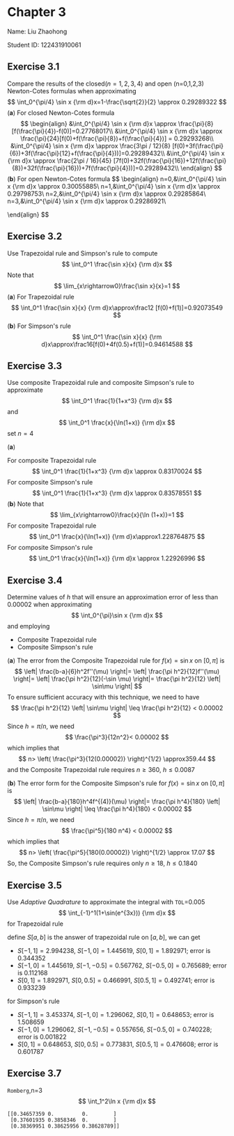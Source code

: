 # Chapter 3

Name: Liu Zhaohong

Student ID: 122431910061

## Exercise 3.1

Compare the results of the closed($n=1,2,3,4$) and open (n=0,1,2,3) Newton-Cotes formulas when approximating
$$
\int_0^{\pi/4} \sin x {\rm d}x=1-\frac{\sqrt{2}}{2} \approx 0.29289322
$$
(**a**) For closed Newton-Cotes formula
$$
\begin{align}
&\int_0^{\pi/4} \sin x {\rm d}x \approx \frac{\pi}{8}[f(\frac{\pi}{4})-f(0)]=0.27768017\\
&\int_0^{\pi/4} \sin x {\rm d}x \approx \frac{\pi}{24}[f(0)+f(\frac{\pi}{8})+f(\frac{\pi}{4})] = 0.29293268\\
&\int_0^{\pi/4} \sin x {\rm d}x \approx  \frac{3\pi / 12}{8} [f(0)+3f(\frac{\pi}{6})+3f(\frac{\pi}{12}+f(\frac{\pi}{4}))]=0.29289432\\
&\int_0^{\pi/4} \sin x {\rm d}x \approx \frac{2\pi / 16}{45} [7f(0)+32f(\frac{\pi}{16})+12f(\frac{\pi}{8})+32f(\frac{\pi}{16}))+7f(\frac{\pi}{4}))]=0.29289432\\
\end{align}
$$
(**b**) For open Newton-Cotes formula
$$
\begin{align}
n=0,&\int_0^{\pi/4} \sin x {\rm d}x \approx 0.30055885\\
n=1,&\int_0^{\pi/4} \sin x {\rm d}x \approx 0.29798753\\
n=2,&\int_0^{\pi/4} \sin x {\rm d}x \approx 0.29285864\\
n=3,&\int_0^{\pi/4} \sin x {\rm d}x \approx 0.29286921\\

\end{align}
$$

## Exercise 3.2

Use Trapezoidal rule and Simpson's rule to compute
$$
\int_0^1 \frac{\sin x}{x} {\rm d}x
$$
Note that
$$
\lim_{x\rightarrow0}\frac{\sin x}{x}=1
$$
(**a**) For Trapezoidal rule
$$
\int_0^1 \frac{\sin x}{x} {\rm d}x\approx\frac12 [f(0)+f(1)]=0.92073549
$$
(**b**) For Simpson's rule
$$
\int_0^1 \frac{\sin x}{x} {\rm d}x\approx\frac16[f(0)+4f(0.5)+f(1)]=0.94614588
$$

## Exercise 3.3

Use composite Trapezoidal rule and composite Simpson's rule to approximate
$$
\int_0^1 \frac{1}{1+x^3} {\rm d}x
$$
and
$$
\int_0^1 \frac{x}{\ln(1+x)} {\rm d}x
$$
set $n=4$

(**a**)

For composite Trapezoidal rule
$$
\int_0^1 \frac{1}{1+x^3} {\rm d}x \approx 0.83170024
$$
For composite Simpson's rule
$$
\int_0^1 \frac{1}{1+x^3} {\rm d}x \approx 0.83578551
$$
(**b**) Note that
$$
\lim_{x\rightarrow0}\frac{x}{\ln (1+x)}=1
$$
For composite Trapezoidal rule
$$
\int_0^1 \frac{x}{\ln(1+x)} {\rm d}x\approx1.228764875
$$
For composite Simpson's rule
$$
\int_0^1 \frac{x}{\ln(1+x)} {\rm d}x \approx 1.22926996
$$

## Exercise 3.4

Determine values of $h$ that will ensure an approximation error of less than 0.00002 when approximating
$$
\int_0^{\pi}\sin x {\rm d}x
$$
and employing

* Composite Trapezoidal rule
* Composite Simpson's rule

(**a**) The error from the Composite Trapezoidal rule for $f(x)=\sin x$ on $[0, \pi]$ is
$$
\left| \frac{b-a}{6}h^2f''(\mu) \right|=
\left| \frac{\pi h^2}{12}f''(\mu) \right|=
\left| \frac{\pi h^2}{12}(-\sin \mu) \right|=
\frac{\pi h^2}{12} \left| \sin\mu \right|
$$
To ensure sufficient accuracy with this technique, we need to have
$$
\frac{\pi h^2}{12} \left| \sin\mu \right| \leq \frac{\pi h^2}{12} < 0.00002
$$
Since $h=\pi/n$, we need
$$
\frac{\pi^3}{12n^2}< 0.00002
$$
which implies that
$$
n> \left( \frac{\pi^3}{12(0.00002)} \right)^{1/2} \approx359.44
$$
and the Composite Trapezoidal rule requires $n \geq 360$, $h \leq 0.0087$

(**b**) The error form for the Composite Simpson's rule for $f(x) = \sin x$ on $[0, \pi]$ is
$$
\left| \frac{b-a}{180}h^4f^{(4)}(\mu) \right|=
\frac{\pi h^4}{180} \left| \sin\mu \right|
\leq \frac{\pi h^4}{180} < 0.00002
$$
Since $h=\pi/n$, we need
$$
\frac{\pi^5}{180 n^4} < 0.00002
$$
which implies that
$$
n> \left( \frac{\pi^5}{180(0.00002)} \right)^{1/2} \approx 17.07
$$
So, the Composite Simpson's rule requires only $n\geq 18$, $h\leq 0.1840$

## Exercise 3.5

Use *Adaptive Quadrature* to approximate the integral with `TOL`=0.005
$$
\int_{-1}^1(1+\sin(e^{3x})) {\rm d}x
$$
for Trapezoidal rule

define $S[a,b]$ is the answer of trapezoidal rule on $[a,b]$, we can get

* $S[-1,1]=2.994238$, $S[-1,0]=1.445619$, $S[0, 1]=1.892971$; error is $0.344352$
* $S[-1,0]=1.445619$, $S[-1, -0.5]=0.567762$, $S[-0.5,0]=0.765689$; error is $0.112168$
* $S[0,1]=1.892971$, $S[0,0.5]=0.466991$, $S[0.5,1]=0.492741$; error is $0.933239$

for Simpson's rule

* $S[-1,1]=3.453374$, $S[-1,0]=1.296062$, $S[0,1]=0.648653$; error is $1.508659$
* $S[-1,0]=1.296062$, $S[-1, -0.5]=0.557656$, $S[-0.5, 0]=0.740228$; error is $0.001822$
* $S[0,1]=0.648653$, $S[0,0.5]=0.773831$, $S[0.5,1]=0.476608$; error is $0.601787$

## Exercise 3.7

`Romberg`,n=3
$$
\int_1^2\ln x {\rm d}x
$$

```
[[0.34657359 0.         0.        ]
 [0.37601935 0.3858346  0.        ]
 [0.38369951 0.38625956 0.38628789]]
```

 